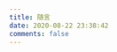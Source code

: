 ```yaml
---
title: 随言
date: 2020-08-22 23:38:42
comments: false
---
```

<raw>
<!-- 引用 HexoPlusPlus_Talk组件 -->
<link rel="stylesheet" href="https://cdn.jsdelivr.net/gh/HexoPlusPlus/HexoPlusPlus@latest/talk.css" /> 
<script src="https://cdn.jsdelivr.net/gh/HexoPlusPlus/HexoPlusPlus@latest/talk_user.js"></script>
<!-- 创建HexoPlusPlus_Talk容器 -->
<div id="hpp_talk"></div>
<!-- 激活HexoPlusPlus_Talk -->
<script>
new hpp_talk({
id:"hpp_talk",//容器id
domain: "hpp.wr0926.ml",//您的HexoPlusPlus域名，如blogadmin.cyfan.top
limit: 10,//单次获取的最多条数
start: 0//从第几条开始
});
</script>
</raw>
